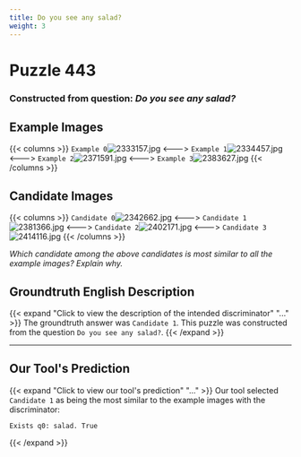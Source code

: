 ```yaml
---
title: Do you see any salad?
weight: 3
---
```


# Puzzle 443
### Constructed from question: _Do you see any salad?_


## Example Images
{{< columns >}}
`Example 0`![2333157.jpg](/gqa_images/2333157.jpg)
<--->
`Example 1`![2334457.jpg](/gqa_images/2334457.jpg)
<--->
`Example 2`![2371591.jpg](/gqa_images/2371591.jpg)
<--->
`Example 3`![2383627.jpg](/gqa_images/2383627.jpg)
{{< /columns >}}

## Candidate Images
{{< columns >}}
`Candidate 0`![2342662.jpg](/gqa_images/2342662.jpg)
<--->
`Candidate 1`![2381366.jpg](/gqa_images/2381366.jpg)
<--->
`Candidate 2`![2402171.jpg](/gqa_images/2402171.jpg)
<--->
`Candidate 3`![2414116.jpg](/gqa_images/2414116.jpg)
{{< /columns >}}

*Which candidate among the above candidates is most similar to all the example images? Explain why.*

## Groundtruth English Description

{{< expand "Click to view the description of the intended discriminator" "..." >}}
The groundtruth answer was `Candidate 1`. This puzzle was constructed from the question `Do you see any salad?`.
{{< /expand >}}

---

## Our Tool's Prediction

{{< expand "Click to view our tool's prediction" "..." >}}
Our tool selected `Candidate 1` as being the most similar to the example images with the discriminator:
```plaintext
Exists q0: salad. True
```
{{< /expand >}}

